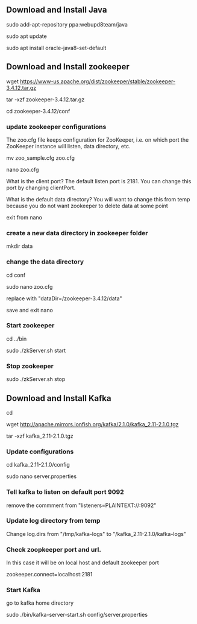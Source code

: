 ## Download and Install Java

  sudo add-apt-repository ppa:webupd8team/java

  sudo apt update

  sudo apt install oracle-java8-set-default

## Download and Install zookeeper

  wget https://www-us.apache.org/dist/zookeeper/stable/zookeeper-3.4.12.tar.gz

  tar -xzf zookeeper-3.4.12.tar.gz

  cd zookeeper-3.4.12/conf

### update zookeeper configurations

The zoo.cfg file keeps configuration for ZooKeeper, i.e. on which port the ZooKeeper instance will listen, data directory, etc.

  mv zoo_sample.cfg zoo.cfg

  nano zoo.cfg

What is the client port?  The default listen port is 2181. You can change this port by changing clientPort.

What is the default data directory? You will want to change this from temp because you do not want zookeeper to delete data at some point

exit from nano 

### create a new data directory in zookeeper folder

  mkdir data

### change the data directory

  cd conf

  sudo nano zoo.cfg

  replace with "dataDir=/zookeeper-3.4.12/data"

  save and exit nano

### Start zookeeper

  cd ../bin

  sudo ./zkServer.sh start

### Stop zookeeper

  sudo ./zkServer.sh stop

## Download and Install Kafka

  cd

  wget http://apache.mirrors.ionfish.org/kafka/2.1.0/kafka_2.11-2.1.0.tgz

  tar -xzf kafka_2.11-2.1.0.tgz


### Update configurations

  cd kafka_2.11-2.1.0/config

  sudo nano server.properties

### Tell kafka to listen on default port 9092 

remove the commment from "listeners=PLAINTEXT://:9092"

### Update log directory from temp

Change log.dirs from "/tmp/kafka-logs" to "/kafka_2.11-2.1.0/kafka-logs"

### Check zoopkeeper port and url.  

In this case it will be on local host and default zookeeper port

zookeeper.connect=localhost:2181

### Start Kafka

go to kafka home directory

  sudo ./bin/kafka-server-start.sh config/server.properties



